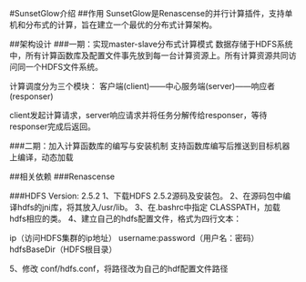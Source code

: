 #SunsetGlow介绍
##作用
SunsetGlow是Renascense的并行计算插件，支持单机和分布式的计算，旨在建立一个最优的分布式计算架构。

##架构设计
###一期：实现master-slave分布式计算模式
数据存储于HDFS系统中，所有计算函数库及配置文件事先放到每一台计算资源上。所有计算资源共同访问同一个HDFS文件系统。

计算调度分为三个模块：
客户端(client)——中心服务端(server)——响应者(responser)

client发起计算请求，server响应请求并将任务分解传给responser，等待responser完成后返回。


###二期：加入计算函数库的编写与安装机制
支持函数库编写后推送到目标机器上编译，动态加载


##相关依赖
###Renascense

###HDFS
Version: 2.5.2
1、下载HDFS 2.5.2源码及安装包。
2、在源码包中编译hdfs的jni库，将其放入/usr/lib。
3、在.bashrc中指定 CLASSPATH，加载hdfs相应的类。
4、建立自己的hdfs配置文件，格式为四行文本：

ip（访问HDFS集群的ip地址）
username:password（用户名：密码）
hdfsBaseDir（HDFS根目录）

5、修改 conf/hdfs.conf，将路径改为自己的hdf配置文件路径
